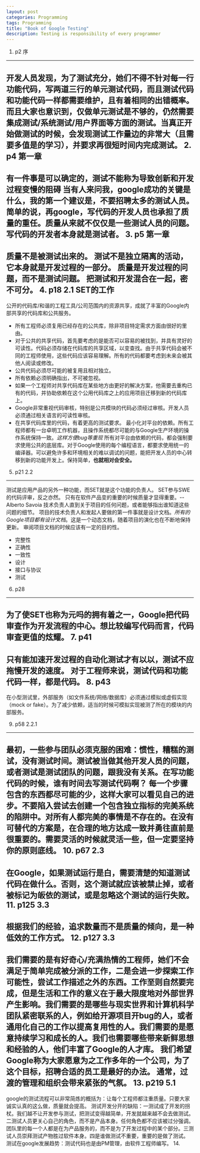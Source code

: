 ```yaml
---
layout: post
categories: Programming
tags: Programming
title: "Book of Google Testing"
description: Testing is responsibility of every programmer
---
```


1. p2 序 
---
开发人员发现，为了测试充分，她们不得不针对每一行功能代码，写两道三行的单元测试代码，而且测试代码和功能代码一样都需要维护，且有着相同的出错概率。而且大家也意识到，仅做单元测试是不够的，仍然需要集成测试/系统测试/用户界面等方面的测试。当真正开始做测试的时候，会发现测试工作量边的非常大（且需要多值是的学习），并要求再很短时间内完成测试。
2. p4 第一章
---
有一件事是可以确定的，测试不能称为导致创新和开发过程变慢的阻碍
当有人来问我，google成功的关键是什么，我的第一个建议是，不要招聘太多的测试人员。
简单的说，再google，写代码的开发人员也承担了质量的重任。质量从来就不仅仅是一些测试人员的问题。写代码的开发者本身就是测试者。
3. p5 第一章
---
质量不是被测试出来的。
测试不是独立隔离的活动，它本身就是开发过程的一部分。
质量是开发过程的问题，而不是测试问题。
把测试和开发混合在一起，密不可分。
4. p18 2.1 SET的工作
---
公开的代码库/和谐的工程工具/公司范围内的资源共享，成就了丰富的Google内部共享的代码库和公共服务。
- 所有工程师必须复用已经存在的公共库，除非项目特定需求方面由很好的里由。
- 对于公共的共享代码，首先要考虑的是能否可以容易的被找到，并具有灵好的可读性。代码必须存储在代码库的共享区域，以变查找。由于共享代码会被不同的工程师使用，这些代码应该容易理解。所有的代码都要考虑到未来会被其他人阅读或修改。
- 公共代码必须尽可能的被复用且相对独立。
- 所有依赖必须明确指出，不可被忽视。
- 如果一个工程师对共享代码库在某些地方由更好的解决方案，他需要去重构已有的代码，并协助依赖在这个公用代码库之上的应用项目迁移到新的代码库上。
- Google非常重视代码审核，特别是公共模块的代码必须经过审核。开发人员必须通过相关语言的可读性审核。
- 在共享代码库里的代码，有着更高的测试要求。
最小化对平台的依赖。所有工程师都有一台卓明工作机器，且操作系统都尽可能的与Google生产环境的操作系统保持一致。*这样方便bug等重现*
所有对平台由依赖的代码，都会强制要求使用公共的底层库。对于Google使用的每个编程语言，都要求使用统一的编译器。可以避免许多和环境相关的难以调试的问题，能把开发人员的中心转移到新的功能开发上。保持简单，**也就相对会安全。**
5. p21 2.2
---
测试是应用产品的另外一种功能，而SET就是这个功能的负责人。
SET参与SWE的代码评审，反之亦然。
只有在软件产品变的重要的时候质量才显得重要。--Alberto Savoia
技术负责人直到关于项目的任何问题，或者能够指出谁知道这些问题的细节。
项目的技术负责人和发起人要做的第一件事就是设计文档。*所有的Google项目都有设计文档*。这是一个动态文档，随着项目的演化也在不断地保持更新。
审阅项目文档的时候应该有一定的目的性。
- 完整性
- 正确性
- 一致性
- 设计
- 接口与协议
- 测试
6. p28
---
为了使SET也称为元吗的拥有着之一，Google把代码审查作为开发流程的中心。想比较编写代码而言，代码审查更值的炫耀。
7. p41
---
只有能加速开发过程的自动化测试才有以以，测试不应拖慢开发的速度。
对于工程师来说，测试代码和功能代码一样，都是代码。
8. p43
---
在小型测试里，外部服务（如文件系统/网络/数据库）必须通过模拟或虚假实现（mock or fake）。为了减少依赖，适当的时候可模拟实现被测了所在的模块的内部服务。

9. p58 2.2.1
---
最初，一些参与团队必须克服的困难：惯性，糟糕的测试，没有测试时间。测试被当做其他开发人员的问题，或者测试是测试团队的问题，跟我没有关系。在写功能代码的时候，谁有时间去写测试代码啊？
每一个步骤包含的东西都尽可能的少，这样大家可以看见自己的进步。不要陷入尝试去创建一个包含独立指标的完美系统的陷阱中。对所有人都完美的事情是不存在的。在没有可替代的方案是，在合理的地方达成一致并勇往直前是很重要的。需要灵活的时候就灵活一些，但一定要坚持你的原则底线。
10. p67 2.3
---
在Google，如果测试运行是白，需要清楚的知道测试代码在做什么。否则，这个测试就应该被禁止掉，或者被标记为皈依的测试，或是忽略这个测试的运行失败。
11. p125 3.3
---
根据我们的经验，追求数量而不是质量的倾向，是一种低效的工作方式。
12. p127 3.3
---
我们需要的是有好奇心/充满热情的工程师，她们不会满足于简单完成被分派的工作，二是会进一步探索工作可能性，尝试工作描述之外的东西。工作至则自然要完成，但是生活和工作的意义在于最大限度地对外部世界产生影响。我们需要的是哪些与现实世界和计算机科学团队紧密联系的人，例如给开源项目开bug的人，或者通用化自己的工作以提高复用性的人。我们需要的是愿意持续学习和成长的人。我们也需要哪些带来新鲜思想和经验的人，他们丰富了Google的人才库。
我们希望Google称为大家愿意为之工作多年的一个公司，为了这个目标，招聘合适的员工是最好的办法。
通常，过渡的管理和组织会带来紧张的气氛。
13. p219 5.1
---
google的测试流程可以非常简炼的概括为：让每个工程师都注重质量。只要大家诚实认真的这么做，质量就会提高。
测试开发分开的缺陷：一测试成了开发的拐杖。我们越不让开发参与测试，把测试变得越简单，开发就越来越不会去做测试。 二测试人员更关心自己的角色，而不是产品本身。任何角色都不应该被过分强调。团队里的每一个人都是在为产品服务的，而不是为了开发过程中的某个部分。三测试人员崇拜测试产物胜过软件本身。四是谁做测试不重要，重要的是做了测试。
测试在google发展趋势：测试代码也是由PM管理，由软件工程师编写。
14. 

